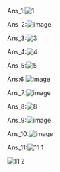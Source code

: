 Ans_1:![1](https://user-images.githubusercontent.com/111695101/187041440-1e7b75e5-b133-4786-b504-f713d2081789.PNG)

Ans_2:![image](https://user-images.githubusercontent.com/111695101/187041475-e6debb7d-2d4d-45d0-928f-1a37b2a02f8a.png)

Ans_3:![3](https://user-images.githubusercontent.com/111695101/187041586-3c466198-79d1-442b-919f-e63a80021b2d.PNG)

Ans_4:![4](https://user-images.githubusercontent.com/111695101/187041638-68bc7060-67df-48bd-85f4-7c27131eb58f.PNG)

Ans_5:![5](https://user-images.githubusercontent.com/111695101/187041713-6c70ad3a-8610-44c9-832e-66b34b4caadf.PNG)

Ans:6 ![image](https://user-images.githubusercontent.com/111695101/187041764-abb7919a-c19a-49dd-a666-efb4827a2dc2.png)

Ans_7:![image](https://user-images.githubusercontent.com/111695101/187041802-4c655dc5-ea3b-4784-875d-7d9b04cf2f32.png)

Ans_8:![8](https://user-images.githubusercontent.com/111695101/187041926-38f491bd-6db6-40c9-9f22-6993c33f8eca.PNG)

Ans_9:![image](https://user-images.githubusercontent.com/111695101/187041956-24c79b96-8794-4787-a865-37048e99561b.png)

Ans_10:![image](https://user-images.githubusercontent.com/111695101/187042003-a0a54154-74fa-4284-b977-51db3a617e28.png)

Ans_11:![11 1](https://user-images.githubusercontent.com/111695101/187042056-681afaf4-06a6-4d77-a88d-f9f51e74ab66.PNG)

![11 2](https://user-images.githubusercontent.com/111695101/187042065-04e08d2a-df86-40b7-b659-a855a718cbf1.PNG)

